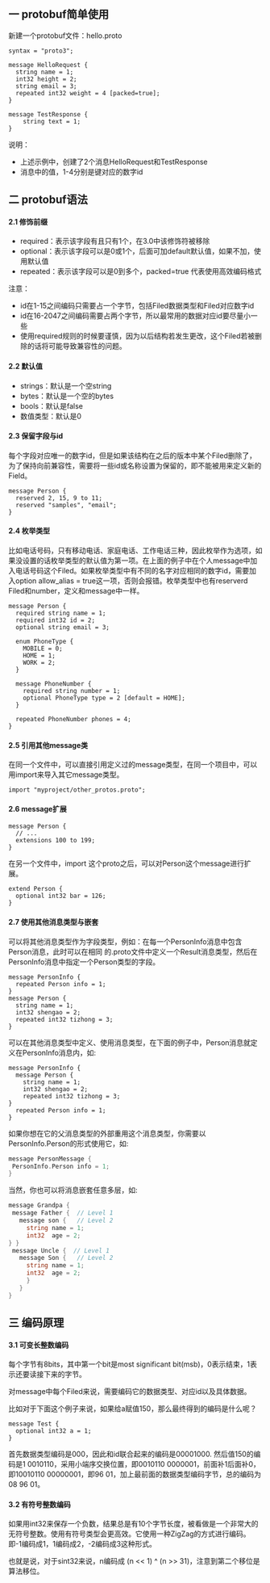 ## 一 protobuf简单使用

新建一个protobuf文件：hello.proto
```
syntax = "proto3";                  

message HelloRequest {
  string name = 1; 
  int32 height = 2;       
  string email = 3;          
  repeated int32 weight = 4 [packed=true];      
}

message TestResponse {
    string text = 1;
}
```

说明：
- 上述示例中，创建了2个消息HelloRequest和TestResponse
- 消息中的值，1-4分别是键对应的数字id

## 二 protobuf语法

#### 2.1 修饰前缀

- required：表示该字段有且只有1个，在3.0中该修饰符被移除
- optional：表示该字段可以是0或1个，后面可加default默认值，如果不加，使用默认值
- repeated：表示该字段可以是0到多个，packed=true 代表使用高效编码格式

注意：
- id在1-15之间编码只需要占一个字节，包括Filed数据类型和Filed对应数字id
- id在16-2047之间编码需要占两个字节，所以最常用的数据对应id要尽量小一些
- 使用required规则的时候要谨慎，因为以后结构若发生更改，这个Filed若被删除的话将可能导致兼容性的问题。

#### 2.2 默认值

- strings：默认是一个空string 
- bytes：默认是一个空的bytes 
- bools：默认是false 
- 数值类型：默认是0

#### 2.3 保留字段与id

每个字段对应唯一的数字id，但是如果该结构在之后的版本中某个Filed删除了，为了保持向前兼容性，需要将一些id或名称设置为保留的，即不能被用来定义新的Field。

```
message Person {
  reserved 2, 15, 9 to 11;
  reserved "samples", "email";
}
```

#### 2.4 枚举类型
比如电话号码，只有移动电话、家庭电话、工作电话三种，因此枚举作为选项，如果没设置的话枚举类型的默认值为第一项。在上面的例子中在个人message中加入电话号码这个Filed。如果枚举类型中有不同的名字对应相同的数字id，需要加入option allow_alias = true这一项，否则会报错。枚举类型中也有reserverd Filed和number，定义和message中一样。
```
message Person {
  required string name = 1;
  required int32 id = 2;
  optional string email = 3;

  enum PhoneType {
    MOBILE = 0;
    HOME = 1;
    WORK = 2;
  }

  message PhoneNumber {
    required string number = 1;
    optional PhoneType type = 2 [default = HOME];
  }

  repeated PhoneNumber phones = 4;
}
```

#### 2.5 引用其他message类
在同一个文件中，可以直接引用定义过的message类型，在同一个项目中，可以用import来导入其它message类型。

```
import "myproject/other_protos.proto";
```

#### 2.6 message扩展

```
message Person {
  // ...
  extensions 100 to 199;
}
```

在另一个文件中，import 这个proto之后，可以对Person这个message进行扩展。
```
extend Person {
  optional int32 bar = 126;
}
```


#### 2.7 使用其他消息类型与嵌套

可以将其他消息类型作为字段类型，例如：在每一个PersonInfo消息中包含Person消息，此时可以在相同 的.proto文件中定义一个Result消息类型，然后在PersonInfo消息中指定一个Person类型的字段。  

```
message PersonInfo {
  repeated Person info = 1;
}
message Person {
  string name = 1;
  int32 shengao = 2;
  repeated int32 tizhong = 3;
}
```

可以在其他消息类型中定义、使用消息类型，在下面的例子中，Person消息就定义在PersonInfo消息内，如:
```
message PersonInfo {
  message Person {
    string name = 1;
    int32 shengao = 2;
    repeated int32 tizhong = 3;
}
  repeated Person info = 1;
}
```
 
 如果你想在它的父消息类型的外部重用这个消息类型，你需要以PersonInfo.Person的形式使用它，如:
 ```go
 message PersonMessage {
  PersonInfo.Person info = 1;
}
 ```

 当然，你也可以将消息嵌套任意多层，如:
 ```go
 message Grandpa {
  message Father {  // Level 1
    message son {   // Level 2
      string name = 1;
      int32  age = 2;
} }
  message Uncle {  // Level 1
    message Son {   // Level 2
      string name = 1;
      int32  age = 2;
      } 
    }
}
 ```

## 三 编码原理

#### 3.1 可变长整数编码

每个字节有8bits，其中第一个bit是most significant bit(msb)，0表示结束，1表示还要读接下来的字节。  

对message中每个Filed来说，需要编码它的数据类型、对应id以及具体数据。  

比如对于下面这个例子来说，如果给a赋值150，那么最终得到的编码是什么呢？
```
message Test {
  optional int32 a = 1;
}
```

首先数据类型编码是000，因此和id联合起来的编码是00001000. 然后值150的编码是1 0010110，采用小端序交换位置，即0010110 0000001，前面补1后面补0，即10010110 00000001，即96 01，加上最前面的数据类型编码字节，总的编码为08 96 01。  

#### 3.2 有符号整数编码

如果用int32来保存一个负数，结果总是有10个字节长度，被看做是一个非常大的无符号整数。使用有符号类型会更高效。它使用一种ZigZag的方式进行编码。即-1编码成1，1编码成2，-2编码成3这种形式。  

也就是说，对于sint32来说，n编码成 (n << 1) ^ (n >> 31)，注意到第二个移位是算法移位。  